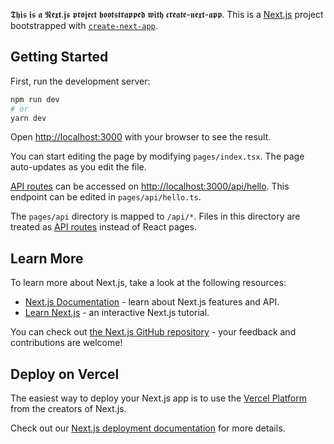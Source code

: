 𝕿𝖍𝖎𝖘 𝖎𝖘 𝖆 𝕹𝖊𝖝𝖙.𝖏𝖘 𝖕𝖗𝖔𝖏𝖊𝖈𝖙 𝖇𝖔𝖔𝖙𝖘𝖙𝖗𝖆𝖕𝖕𝖊𝖉 𝖜𝖎𝖙𝖍 𝖈𝖗𝖊𝖆𝖙𝖊-𝖓𝖊𝖝𝖙-𝖆𝖕𝖕.
This is a [Next.js](https://nextjs.org/) project bootstrapped with [`create-next-app`](https://github.com/vercel/next.js/tree/canary/packages/create-next-app).

## Getting Started

First, run the development server:

```bash
npm run dev
# or
yarn dev
```

Open [http://localhost:3000](http://localhost:3000) with your browser to see the result.

You can start editing the page by modifying `pages/index.tsx`. The page auto-updates as you edit the file.

[API routes](https://nextjs.org/docs/api-routes/introduction) can be accessed on [http://localhost:3000/api/hello](http://localhost:3000/api/hello). This endpoint can be edited in `pages/api/hello.ts`.

The `pages/api` directory is mapped to `/api/*`. Files in this directory are treated as [API routes](https://nextjs.org/docs/api-routes/introduction) instead of React pages.

## Learn More

To learn more about Next.js, take a look at the following resources:

- [Next.js Documentation](https://nextjs.org/docs) - learn about Next.js features and API.
- [Learn Next.js](https://nextjs.org/learn) - an interactive Next.js tutorial.

You can check out [the Next.js GitHub repository](https://github.com/vercel/next.js/) - your feedback and contributions are welcome!

## Deploy on Vercel

The easiest way to deploy your Next.js app is to use the [Vercel Platform](https://vercel.com/new?utm_medium=default-template&filter=next.js&utm_source=create-next-app&utm_campaign=create-next-app-readme) from the creators of Next.js.

Check out our [Next.js deployment documentation](https://nextjs.org/docs/deployment) for more details.
